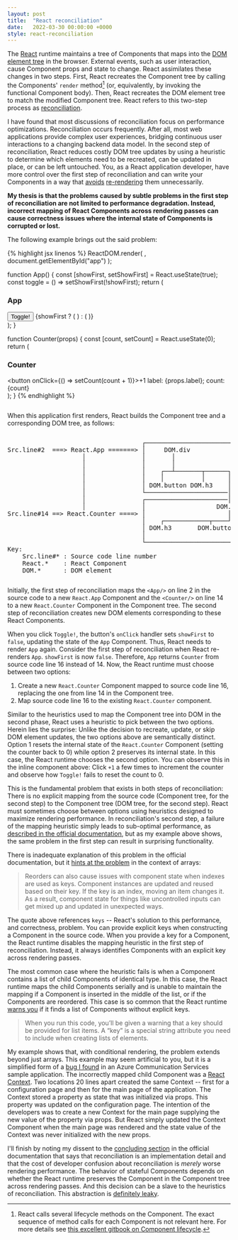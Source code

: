 ```yaml
---
layout: post
title:  "React reconciliation"
date:   2022-03-30 00:00:00 +0000
style: react-reconciliation
---
```


The [React] runtime maintains a tree of Components that maps into the [DOM element tree][dom-tree] in the browser. External events, such as user interaction, cause Component props and state to change. React assimilates these changes in two steps. First, React recreates the  Component tree by calling the Components' `render` method[^1] (or, equivalently, by invoking the functional Component body). Then, React recreates the DOM element tree to match the modified Component tree. React refers to this two-step process as [reconciliation].

I have found that most discussions of reconciliation focus on performance optimizations. Reconciliation occurs frequently. After all, most web applications provide complex user experiences, bridging continuous user interactions to a changing backend data model. In the second step of reconciliation, React reduces costly DOM tree updates by using a heuristic to determine which elements need to be recreated, can be updated in place, or can be left untouched. You, as a React application developer, have more control over the first step of reconciliation and can write your Components in a way that [avoids][why-does-react-rerender] [re-rendering][common-react-mistakes] them unnecessarily.

**My thesis is that the problems caused by subtle problems in the first step of reconciliation are not limited to performance degradation. Instead, incorrect mapping of React Components across rendering passes can cause correctness issues where the internal state of Components is corrupted or lost.**

The following example brings out the said problem:

<p>
{% highlight jsx linenos %}
ReactDOM.render(
  <App />,
  document.getElementById("app")
);

function App() {
  const [showFirst, setShowFirst] = React.useState(true);
  const toggle = () => setShowFirst(!showFirst);
  return (
      <div>
        <h3>App</h3>
        <button onClick={toggle}>Toggle!</button>
        {showFirst ? (
          <Counter label="First" />
        ) : (
          <Counter label="Second" />
        )}
      </div>
    );
}

function Counter(props) {
  const [count, setCount] = React.useState(0);
  return (
    <div>
      <h3>Counter</h3>
      <button onClick={() => setCount(count + 1)}>+1</button>
      label: {props.label}; count: {count}
    </div>
  );
}
{% endhighlight %}

<div style="width: 100%; display: flex; flex-flow: row wrap; justify-content: center;">
  <div id="app"></div>
</div>
</p>

When this application first renders, React builds the Component tree and a corresponding DOM tree, as follows:

<div style="width: 100%; display: flex; flex-flow: row wrap; justify-content: center;">
<pre>
                                    ┌───────────────────────────┐
Src.line#2  ===> React.App =======> │     DOM.div               │
                    │               │       │                   │
                    │               │       │                   │
                    │               │    ┌──┴───────┬──────┐    │
                    │               │    │          │      │    │
                    │               │ DOM.button DOM.h3    │    │
                    │               └──────────────────────│────┘
                    │               ┌──────────────────────│────┐
                    │               │                   DOM.div │
Src.line#14 ==> React.Counter ====> │                      │    │
                                    │    ┌────────────┬────┘    │
                                    │ DOM.h3       DOM.button   │
                                    │                           │
                                    └───────────────────────────┘
Key:
    Src.line#* : Source code line number
    React.*    : React Component
    DOM.*      : DOM element
</pre>
</div>


Initially, the first step of reconciliation maps the `<App/>` on line 2 in the source code to a new `React.App` Component and the `<Counter/>` on line 14 to a new `React.Counter` Component in the Component tree. The second step of reconciliation creates new DOM elements corresponding to these React Components.

When you click `Toggle!`, the button's `onClick` handler sets `showFirst` to `false`, updating the state of the `App` Component. Thus, React needs to render `App` again. Consider the first step of reconciliation when React re-renders  `App`. `showFirst` is now `false`. Therefore, `App` returns `Counter` from source code line 16 instead of 14. Now, the React runtime must choose between two options:

1. Create a new `React.Counter` Component mapped to source code line 16, replacing the one from line 14 in the Component tree.
2. Map source code line 16 to the existing `React.Counter` component.

Similar to the heuristics used to map the Component tree into DOM in the second phase, React uses a heuristic to pick between the two options. Herein lies the surprise: Unlike the decision to recreate, update, or skip DOM element updates, the two options above are semantically distinct. Option 1 resets the internal state of the `React.Counter` Component (setting the counter back to 0) while option 2 preserves its internal state. In this case, the React runtime chooses the second option. You can observe this in the inline component above: Click `+1` a few times to increment the counter and observe how `Toggle!` fails to reset the count to 0.

This is the fundamental problem that exists in both steps of reconciliation: There is no explicit mapping from the source code (Component tree, for the second step) to the Component tree (DOM tree, for the second step). React must sometimes choose between options using heuristics designed to maximize rendering performance. In reconciliation's second step, a failure of the mapping heuristic simply leads to sub-optimal performance, as [described in the official documentation][react-docs-recurse-on-children], but as my example above shows, the same problem in the first step can result in surprising functionality.

There is inadequate explanation of this problem in the official documentation, but it [hints at the problem][react-docs-correctness-issue] in the context of arrays:

> Reorders can also cause issues with component state when indexes are used as keys. Component instances are updated and reused based on their key. If the key is an index, moving an item changes it. As a result, component state for things like uncontrolled inputs can get mixed up and updated in unexpected ways.

The quote above references `keys` -- React's solution to this performance, and correctness, problem. You can provide explicit keys when constructing a Component in the source code. When you provide a key for a Component, the React runtime disables the mapping heuristic in the first step of reconciliation. Instead, it always identifies Components with an explicit key across rendering passes.

The most common case where the heuristic fails is when a Component contains a list of child Components of identical type. In this case, the React runtime maps the child Components serially and is unable to maintain the mapping if a Component is inserted in the middle of the list, or if the Components are reordered. This case is so common that the React runtime [warns you][react-docs-list-warning] if it finds a list of Components without explicit keys.

> When you run this code, you’ll be given a warning that a key should be provided for list items. A “key” is a special string attribute you need to include when creating lists of elements.

My example shows that, with conditional rendering, the problem extends beyond just arrays. This example may seem artificial to you, but it is a simplified form of a [bug I found][acs-sample-bug] in an Azure Communication Services sample application. The incorrectly mapped child Component was a [React Context][react-docs-context]. Two locations 20 lines apart created the same Context -- first for a configuration page and then for the main page of the application. The Context stored a property as state that was initialized via props. This property was updated on the configuration page. The intention of the developers was to create a new Context for the main page supplying the new value of the property via props. But React simply updated the Context Component when the main page was rendered and the state value of the Context was never initialized with the new props.

I'll finish by noting my dissent to the [concluding section][react-docs-reconciliation-tradeoff] in the official documentation that says that reconciliation is an implementation detail and that the cost of developer confusion about reconciliation is _merely_ worse rendering performance. The behavior of stateful Components depends on whether the React runtime preserves the Component in the Component tree across rendering passes. And this decision can be a slave to the heuristics of reconciliation. This abstraction is [definitely leaky][leaky-abstractions].

[^1]: React calls several lifecycle methods on the Component. The exact sequence of method calls for each Component is not relevant here. For more details see [this excellent gitbook on Component lifecycle][component-lifecycle-gitbook].

[acs-sample-bug]: https://github.com/Azure/communication-ui-sdk/pull/224
[common-react-mistakes]: https://medium.com/strands-tech-corner/3-common-mistakes-that-impede-react-reconciliation-and-updating-processes-8b917ebde61e
[component-lifecycle-gitbook]: https://developmentarc.gitbooks.io/react-indepth/content/life_cycle/introduction.html
[dom-tree]: https://developer.mozilla.org/en-US/docs/Web/API/Document_Object_Model/Introduction
[leaky-abstractions]: https://www.joelonsoftware.com/2002/11/11/the-law-of-leaky-abstractions/
[react-docs-conditional-rendering]: https://reactjs.org/docs/conditional-rendering.html
[react-docs-context]: https://reactjs.org/docs/context.html
[react-docs-correctness-issue]: https://reactjs.org/docs/reconciliation.html#keys
[react-docs-list-warning]: https://reactjs.org/docs/lists-and-keys.html#basic-list-component
[react-docs-reconciliation-tradeoff]: https://reactjs.org/docs/reconciliation.html#tradeoffs
[react-docs-recurse-on-children]: https://reactjs.org/docs/reconciliation.html#recursing-on-children
[React]: https://reactjs.org/
[reconciliation]: https://reactjs.org/docs/reconciliation.html
[why-does-react-rerender]: https://medium.com/@Osterberg/react-component-renders-too-often-2917daabcf5

<!-- Keep in the end for optimal page loading. Can't defer loading React because of how I use it -->

<script crossorigin src="https://unpkg.com/react@17/umd/react.production.min.js"></script>
<script crossorigin src="https://unpkg.com/react-dom@17/umd/react-dom.production.min.js"></script>
<script>
"use strict";
function App() {
  const [showFirst, setShowFirst] = React.useState(true);
  return React.createElement(
    "div",
    {
      style: {
        padding: "1rem",
        border: "1px solid #999",
        width: "20rem",
        display: "flex",
        flexFlow: "column nowrap",
        alignContent: "center",
        gap: "1rem",
      }
    },
    React.createElement("h4", null, "App"),
    React.createElement(
      "button",
      {
        onClick: () => setShowFirst(!showFirst),
        style: {
          minHeight: "1.25rem",
          backgroundColor: "#AAA",
        }
      },
      React.createElement("h4", null, "Toggle!")
    ),
    showFirst
      ? React.createElement(Counter, {
          label: "First"
        })
      : React.createElement(Counter, {
          label: "Second"
        })
  );
}
function Counter(props) {
  const [count, setCount] = React.useState(0);
  return React.createElement(
    "div",
    {
      style: {
        padding: "1rem",
        border: "1px solid #999",
        display: "flex",
        flexFlow: "column nowrap",
        alignContent: "center",
        gap: "1rem",
      }
    },
    React.createElement(
      "h4",
      null,
      "Counter"
    ),
    React.createElement(
      "button",
      {
        onClick: () => setCount(count + 1),
        style: {
          minHeight: "1.25rem",
          backgroundColor: "#AAA",
        }
      },
      React.createElement("h4", null, "+1"),
    ),
    "label: ",
    props.label,
    "; count: ",
    count
  );
}
ReactDOM.render(
  React.createElement(App, null),
  document.getElementById("app")
);

</script>